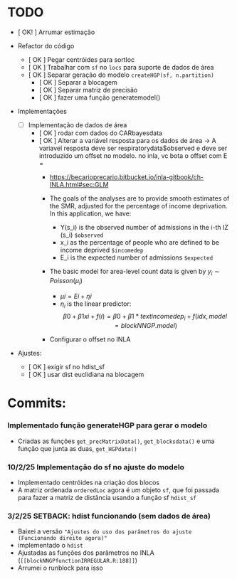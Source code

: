 # TODO

-   [ OK! ] Arrumar estimação

-   Refactor do código

    -   [ OK ] Pegar centróides para sortloc
    -   [ OK ] Trabalhar com `sf` no `locs` para suporte de dados de área
    -   [ OK ] Separar geração do modelo `createHGP(sf, n.partition)`
        -   [ OK ] Separar a blocagem
        -   [ OK ] Separar matriz de precisão
        -   [ OK ] fazer uma função generatemodel()

-   Implementações

    -   [ ] Implementação de dados de área
        -   [ OK ] rodar com dados do CARbayesdata
        -   [ OK ] Alterar a variável resposta para os dados de área -> A variavel resposta deve ser respiratorydata$observed e deve ser introduzido um offset no modelo. no inla, vc bota o offset com E = <offset>
            -   https://becarioprecario.bitbucket.io/inla-gitbook/ch-INLA.html#sec:GLM

            -   The goals of the analyses are to provide smooth estimates of the SMR, adjusted for the percentage of income deprivation. In this application, we have:

                -   Y(s_i) is the observed number of admissions in the i-th IZ (s_i) `$observed`
                -   x_i as the percentage of people who are defined to be income deprived `$incomedep`
                -   E_i is the expected number of admissions `$expected`

            -   The basic model for area-level count data is given by $y_i∼Poisson(μ_i)$

                -   $μi​=Ei​+ηi​$
                -   $η_i$ is the linear predictor: $$β0+β1xi+f(i) = β0+β1 * text{incomedep}_i+f(idx, model = blockNNGP.model)$$



            -   Configurar o offset no INLA

-   Ajustes:

    -   [ OK ] exigir sf no hdist_sf
    -   [ OK ] usar dist euclidiana na blocagem

# Commits:

### Implementado função generateHGP para gerar o modelo

-   Criadas as funções `get_precMatrixData()`, `get_blocksdata()` e uma função que junta as duas, `get_HGPdata()`

### 10/2/25 Implementação do sf no ajuste do modelo

-   Implementado centróides na criação dos blocos
-   A matriz ordenada `orderedLoc` agora é um objeto `sf`, que foi passada para fazer a matriz de distância usando a função sf `hdist_sf`

### 3/2/25 SETBACK: hdist funcionando (sem dados de área)

-   Baixei a versão `"Ajustes do uso dos parâmetros do ajuste (Funcionando direito agora)"`
-   implementado o `hdist`
-   Ajustadas as funções dos parâmetros no INLA (`[[blockNNGPfunctionIRREGULAR.R:188]]`)
-   Arrumei o runblock para isso